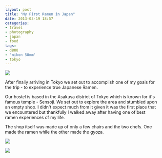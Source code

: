 ```yaml
---
layout: post
title: "My First Ramen in Japan"
date: 2013-03-19 18:57
categories: 
- travel
- photography
- japan
- food
tags:
- d800
- 'nikon 50mm'
- tokyo
---
```

<a href="http://www.flickr.com/photos/zacharyz/8593459989/"><img class="center" src="http://farm9.static.flickr.com/8371/8593459989_4c028d2f5b_b.jpg"></a>

After finally arriving in Tokyo we set out to accomplish one of my
goals for the trip - to experience true Japanese Ramen.

Our hostel is based in the Asakusa district of Tokyo which is known for
it's famous temple - Sensoji. We set out to explore the area and 
stumbled upon an empty shop. I didn't expect much from it given it was
the first place that we encountered but thankfully I walked away after
having one of best ramen experiences of my life.

The shop itself was made up of only a few chairs and the two chefs. One
made the ramen while the other made the gyoza.

<a href="http://www.flickr.com/photos/zacharyz/8593462941/"><img class="center" src="http://farm9.static.flickr.com/8381/8593462941_3d96fec7ae_b.jpg"></a>

<a href="http://www.flickr.com/photos/zacharyz/8593458471/"><img class="center" src="http://farm9.static.flickr.com/8527/8593458471_2960c6d08e_b.jpg"></a>
